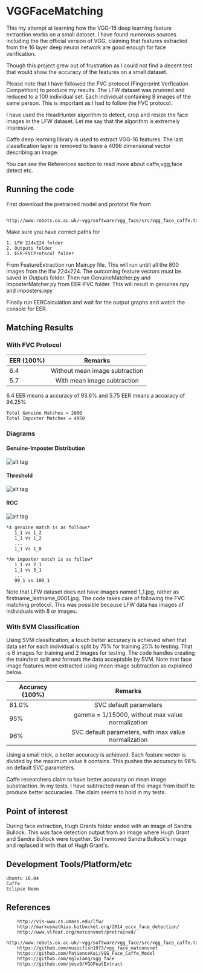# VGGFaceMatching

This my attempt at learning how the VGG-16 deep learning feature extraction works on a small dataset.
I have found numerous sources including the the official version of VGG, claiming that features extracted
from the 16 layer deep neural network are good enough for face verification.

Though this project grew out of frustration as I could not find a decent test that would show the accuracy of 
the features on a small dataset.

Please note that I have followed the FVC protocol (Fingerprint Verfication Competition) to produce my results.
The LFW dataset was prunned and reduced to a 100 individual set. Each individual containing 8 images of the same 
person. This is important as I had to follow the FVC protocol.

I have used the HeadHunter algorithm to detect, crop and resize the face images in the LFW dataset. Let me say
that the algorithm is extremely impressive.

Caffe deep learning library is used to extract VGG-16 features. The last classification layer is removed to
leave a 4096 dimensional vector describing an image.

You can see the References section to read more about caffe,vgg,face detect etc. 


## Running the code

First download the pretrained model and prototxt file from 
		
		http://www.robots.ox.ac.uk/~vgg/software/vgg_face/src/vgg_face_caffe.tar.gz
	
Make sure you have correct paths for

	1. LFW 224x224 folder
	2. Outputs folder
	3. EER-FVCProtocol folder
	
From FeatureExtraction run Main.py file. This will run untill all the 800 images from the lfw 224x224.
The outcoming feature vectors must be saved in *Outputs* folder. 
Then run GenuineMatcher.py and ImposterMatcher.py from EER-FVC folder.
This will result in genuines.npy and imposters.npy 

Finally run EERCalculation and wait for the output graphs and watch the console for EER.
	

## Matching Results

### With FVC Protocol

| EER (100%)	| Remarks
| ------------- |:------------------------------:|
| 6.4   	   	| Without mean image subtraction |
| 5.7	        | With mean image subtraction    |

6.4 EER means a accuracy of 93.6% and 5.75 EER means a accuracy of 94.25%  

	Total Genuine Matches = 2800
	Total Imposter Matches = 4950
	
### Diagrams
		
	
#### Genuine-Imposter Distribution	
![alt tag](https://github.com/wajihullahbaig/VGGFaceMatching/blob/master/ScreenShots/genuin-imposter-distribution.jpg)
#### Threshold
![alt tag](https://github.com/wajihullahbaig/VGGFaceMatching/blob/master/ScreenShots/threshold.jpg)
#### ROC
![alt tag](https://github.com/wajihullahbaig/VGGFaceMatching/blob/master/ScreenShots/roc.jpg)

	*A genuine match is as follows*
	   1_1 vs 1_2
	   1_1 vs 1_2
	   ...
	   1_1 vs 1_8
   
	*An imposter match is as follow*
	   1_1 vs 2_1
	   1_1 vs 3_1
	   ...
	   99_1 vs 100_1

Note that LFW dataset does not have images named 1_1.jpg, rather as firstname_lastname_0001.jpg. The code takes care of following the FVC
matching protocol. This was possible because LFW data has images of individuals with 8 or images.

### With SVM Classification

Using SVM classification, a touch better accuracy is achieved when that data set for each individual is split by 75% for training 25% to testing.
That is 6 images for training and 2 images for testing. The code handles creating the train/test split and formats the data acceptable by SVM. Note that face image features were extracted using mean image subtraction as explained below.

| Accuracy (100%) | Remarks 
| --------------- |:----------------------------------------------------:|
| 81.0%      	  | SVC default parameters		   						 |
| 95%             | gamma = 1/15000, without max value normalization     |
| 96%             | SVC default parameters, with max value normalization |


Using a small trick, a better accuracy is achieved. Each feature vector is divided by the maximum value it contains. This pushes the accuracy to 96% on default SVC parameters.

   
Caffe researchers claim to have better accuracy on mean image substraction. In my tests, I have subtracted mean of the image from itself to produce
better accuracies. The claim seems to hold in my tests.

##  Point of interest
During face extraction, Hugh Grants folder ended with an image of Sandra Bullock. This was face detection output from an image where Hugh Grant and Sandra Bullock
were together. So I removed Sandra Bullock's image and replaced it with that of Hugh Grant's.

## Development Tools/Platform/etc

	Ubuntu 16.04
	Caffe
	Eclipse Neon
	

## References
		http://vis-www.cs.umass.edu/lfw/
		http://markusmathias.bitbucket.org/2014_eccv_face_detection/
		http://www.vlfeat.org/matconvnet/pretrained/
		http://www.robots.ox.ac.uk/~vgg/software/vgg_face/src/vgg_face_caffe.tar.gz
		https://github.com/musicfish1973/vgg_face_matconvnet
		https://github.com/PatienceKai/VGG_Face_Caffe_Model
		https://github.com/eglxiang/vgg_face
		https://github.com/jesu9/VGGFeatExtract
